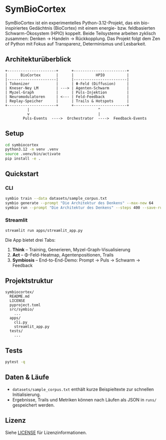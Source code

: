 # SymBioCortex

SymBioCortex ist ein experimentelles Python-3.12-Projekt, das ein bio-inspiriertes Gedächtnis (BioCortex) mit einem energie- bzw. feldbasierten Schwarm-Ökosystem (HPIO) koppelt. Beide Teilsysteme arbeiten zyklisch zusammen: Denken → Handeln → Rückkopplung. Das Projekt folgt dem Zen of Python mit Fokus auf Transparenz, Determinismus und Lesbarkeit.

## Architekturüberblick

```
+----------------------+      +------------------------+
|      BioCortex       |      |          HPIO          |
|----------------------|      |------------------------|
| Tokenizer            |      | Φ-Feld (Diffusion)     |
| Kneser-Ney LM        | ---> | Agenten-Schwarm        |
| Myzel-Graph          |      | Puls-Injektion         |
| Neuromodulatoren     | <--- | Feld-Feedback          |
| Replay-Speicher      |      | Trails & Hotspots      |
+----------------------+      +------------------------+
          |                               ^
          v                               |
        Puls-Events  ---->  Orchestrator  ---->  Feedback-Events
```

## Setup

```bash
cd symbiocortex
python3.12 -m venv .venv
source .venv/bin/activate
pip install -e .
```

## Quickstart

### CLI

```bash
symbio train --data datasets/sample_corpus.txt
symbio generate --prompt "Die Architektur des Denkens" --max-new 64
symbio run --prompt "Die Architektur des Denkens" --steps 400 --save-run runs/demo.json
```

### Streamlit

```bash
streamlit run apps/streamlit_app.py
```

Die App bietet drei Tabs:

1. **Think** – Training, Generieren, Myzel-Graph-Visualisierung
2. **Act** – Φ-Feld-Heatmap, Agentenpositionen, Trails
3. **Symbiosis** – End-to-End-Demo: Prompt → Puls → Schwarm → Feedback

## Projektstruktur

```text
symbiocortex/
  README.md
  LICENSE
  pyproject.toml
  src/symbio/
    ...
  apps/
    cli.py
    streamlit_app.py
  tests/
    ...
```

## Tests

```bash
pytest -q
```

## Daten & Läufe

* `datasets/sample_corpus.txt` enthält kurze Beispieltexte zur schnellen Initialisierung.
* Ergebnisse, Trails und Metriken können nach Läufen als JSON in `runs/` gespeichert werden.

## Lizenz

Siehe [LICENSE](LICENSE) für Lizenzinformationen.
